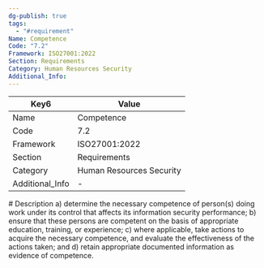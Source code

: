 ```yaml
---
dg-publish: true
tags:
  - "#requirement"
Name: Competence
Code: "7.2"
Framework: ISO27001:2022
Section: Requirements
Category: Human Resources Security
Additional_Info: 
---
```


<div><table class="dataview table-view-table"><thead class="table-view-thead"><tr class="table-view-tr-header"><th class="table-view-th"><span>Key</span><span class="dataview small-text">6</span></th><th class="table-view-th"><span>Value</span></th></tr></thead><tbody class="table-view-tbody"><tr><td><span>Name</span></td><td><span>Competence</span></td></tr><tr><td><span>Code</span></td><td><span>7.2</span></td></tr><tr><td><span>Framework</span></td><td><span>ISO27001:2022</span></td></tr><tr><td><span>Section</span></td><td><span>Requirements</span></td></tr><tr><td><span>Category</span></td><td><span>Human Resources Security</span></td></tr><tr><td><span>Additional_Info</span></td><td><span>-</span></td></tr></tbody></table></div>
# Description
a) determine the necessary competence of person(s) doing work under its control that affects its information security performance; 
b) ensure that these persons are competent on the basis of appropriate education, training, or experience; 
c) where applicable, take actions to acquire the necessary competence, and evaluate the effectiveness of the actions taken; and 
d) retain appropriate documented information as evidence of competence.
